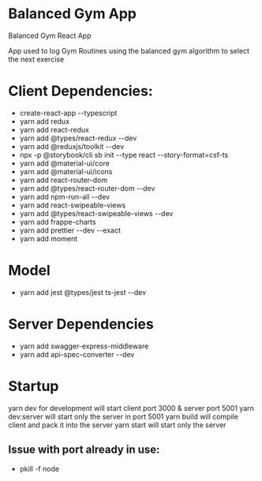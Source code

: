 # Balanced Gym App

Balanced Gym React App

App used to log Gym Routines using the balanced gym algorithm to select the next exercise


# Client Dependencies:

- create-react-app --typescript
- yarn add redux
- yarn add react-redux
- yarn add @types/react-redux --dev
- yarn add @reduxjs/toolkit --dev
- npx -p @storybook/cli sb init --type react --story-format=csf-ts
- yarn add @material-ui/core
- yarn add @material-ui/icons
- yarn add react-router-dom
- yarn add @types/react-router-dom --dev
- yarn add npm-run-all --dev
- yarn add react-swipeable-views
- yarn add @types/react-swipeable-views --dev
- yarn add frappe-charts
- yarn add prettier --dev --exact
- yarn add moment  

# Model
- yarn add jest @types/jest ts-jest --dev

# Server Dependencies

- yarn add swagger-express-middleware
- yarn add api-spec-converter --dev

# Startup

yarn dev for development will start client port 3000 & server port 5001
yarn dev:server will start only the server in port 5001
yarn build will compile client and pack it into the server
yarn start will start only the server 

## Issue with port already in use:

- pkill -f node
